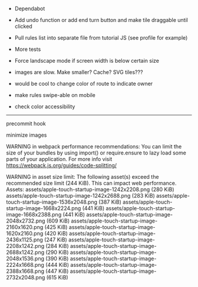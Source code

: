 - Dependabot

- Add undo function or add end turn button and make tile draggable until clicked
- Pull rules list into separate file from tutorial JS (see profile for example)
- More tests
- Force landscape mode if screen width is below certain size
- images are slow. Make smaller? Cache? SVG tiles???
- would be cool to change color of route to indicate owner
- make rules swipe-able on mobile
- check color accessibility


---

precommit hook

minimize images



WARNING in webpack performance recommendations:
You can limit the size of your bundles by using import() or require.ensure to lazy load some parts of your application.
For more info visit https://webpack.js.org/guides/code-splitting/

WARNING in asset size limit: The following asset(s) exceed the recommended size limit (244 KiB).
This can impact web performance.
Assets:
  assets/apple-touch-startup-image-1242x2208.png (280 KiB)
  assets/apple-touch-startup-image-1242x2688.png (283 KiB)
  assets/apple-touch-startup-image-1536x2048.png (387 KiB)
  assets/apple-touch-startup-image-1668x2224.png (441 KiB)
  assets/apple-touch-startup-image-1668x2388.png (441 KiB)
  assets/apple-touch-startup-image-2048x2732.png (609 KiB)
  assets/apple-touch-startup-image-2160x1620.png (425 KiB)
  assets/apple-touch-startup-image-1620x2160.png (420 KiB)
  assets/apple-touch-startup-image-2436x1125.png (247 KiB)
  assets/apple-touch-startup-image-2208x1242.png (284 KiB)
  assets/apple-touch-startup-image-2688x1242.png (290 KiB)
  assets/apple-touch-startup-image-2048x1536.png (390 KiB)
  assets/apple-touch-startup-image-2224x1668.png (444 KiB)
  assets/apple-touch-startup-image-2388x1668.png (447 KiB)
  assets/apple-touch-startup-image-2732x2048.png (615 KiB)